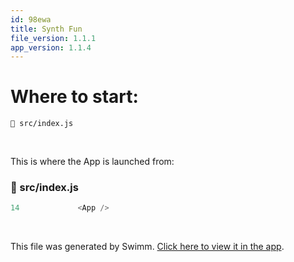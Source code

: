 ```yaml
---
id: 98ewa
title: Synth Fun
file_version: 1.1.1
app_version: 1.1.4
---
```


# Where to start:

`📄 src/index.js`

<br/>

This is where the App is launched from:
<!-- NOTE-swimm-snippet: the lines below link your snippet to Swimm -->
### 📄 src/index.js
```javascript
14             <App />
```

<br/>

This file was generated by Swimm. [Click here to view it in the app](https://app.swimm.io/repos/Z2l0aHViJTNBJTNBc3ludGguZnVuJTNBJTNBZ25pY29sbA==/docs/98ewa).
